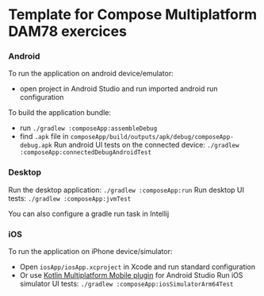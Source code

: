 # Template for Compose Multiplatform DAM78 exercices


### Android
To run the application on android device/emulator:  
 - open project in Android Studio and run imported android run configuration

To build the application bundle:
 - run `./gradlew :composeApp:assembleDebug`
 - find `.apk` file in `composeApp/build/outputs/apk/debug/composeApp-debug.apk`
Run android UI tests on the connected device: `./gradlew :composeApp:connectedDebugAndroidTest`

### Desktop
Run the desktop application: `./gradlew :composeApp:run`
Run desktop UI tests: `./gradlew :composeApp:jvmTest`

You can also configure a gradle run task in Intellij

### iOS
To run the application on iPhone device/simulator:
 - Open `iosApp/iosApp.xcproject` in Xcode and run standard configuration
 - Or use [Kotlin Multiplatform Mobile plugin](https://plugins.jetbrains.com/plugin/14936-kotlin-multiplatform-mobile) for Android Studio
Run iOS simulator UI tests: `./gradlew :composeApp:iosSimulatorArm64Test`

